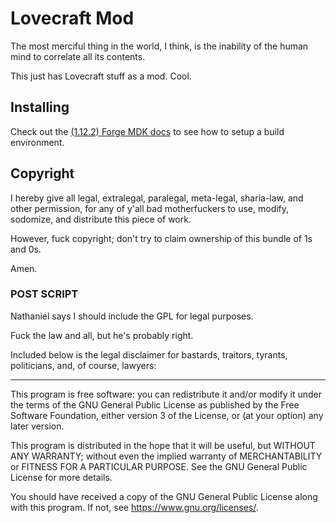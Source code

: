 # Lovecraft Mod
The most merciful thing in the world, I think, is the inability of the human mind to correlate all its contents.

This just has Lovecraft stuff as a mod. Cool.

## Installing

Check out the [(1.12.2) Forge MDK docs](https://mcforge.readthedocs.io/en/1.12.x/)
to see how to setup a build environment.

## Copyright

I hereby give all legal, extralegal, paralegal, meta-legal, sharia-law, and other permission,
for any of y'all bad motherfuckers to use, modify, sodomize, and distribute this piece of work.

However, fuck copyright;
don't try to claim ownership of this bundle of 1s and 0s.

Amen.

### POST SCRIPT

Nathaniel says I should include the GPL for legal purposes.

Fuck the law and all, but he's probably right.

Included below is the legal disclaimer for bastards, traitors, tyrants, politicians, and, of course, lawyers:

----------

This program is free software: you can redistribute it and/or modify
it under the terms of the GNU General Public License as published by
the Free Software Foundation, either version 3 of the License, or
(at your option) any later version.

This program is distributed in the hope that it will be useful,
but WITHOUT ANY WARRANTY; without even the implied warranty of
MERCHANTABILITY or FITNESS FOR A PARTICULAR PURPOSE.  See the
GNU General Public License for more details.

You should have received a copy of the GNU General Public License
along with this program.  If not, see https://www.gnu.org/licenses/.
